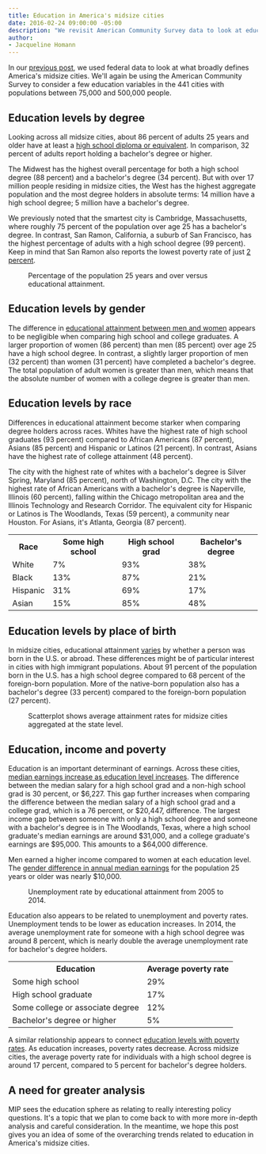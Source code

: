 ```yaml
---
title: Education in America's midsize cities
date: 2016-02-24 09:00:00 -05:00
description: "We revisit American Community Survey data to look at education in 441 midsize U.S. cities."
author:
- Jacqueline Homann
---
```


In our [previous post](http://metroideas.org/blog/get-to-know-americas-midsize-cities/), we used federal data to look at what broadly defines America's midsize cities. We'll again be using the American Community Survey to consider a few education variables in the 441 cities with populations between 75,000 and 500,000 people.

## Education levels by degree

Looking across all midsize cities, about 86 percent of adults 25 years and older have at least a [high school diploma or equivalent](http://factfinder.census.gov/faces/tableservices/jsf/pages/productview.xhtml?pid=ACS_14_1YR_S1501&prodType=table). In comparison, 32 percent of adults report holding a bachelor's degree or higher. 

The Midwest has the highest overall percentage for both a high school degree (88 percent) and a bachelor's degree (34 percent). But with over 17 million people residing in midsize cities, the West has the highest aggregate population and the most degree holders in absolute terms: 14 million have a high school degree; 5 million have a bachelor's degree.

We previously noted that the smartest city is Cambridge, Massachusetts, where roughly 75 percent of the population over age 25 has a bachelor's degree. In contrast, San Ramon, California, a suburb of San Francisco, has the highest percentage of adults with a high school degree (99 percent). Keep in mind that San Ramon also reports the lowest poverty rate of just [2 percent](http://factfinder.census.gov/faces/tableservices/jsf/pages/productview.xhtml?pid=ACS_14_1YR_S1701&prodType=table).

<figure>
  <div id="educational-attainment"></div>
  <figcaption>Percentage of the population 25 years and over versus educational attainment.</figcaption>
</figure>

## Education levels by gender

The difference in [educational attainment between men and women](http://factfinder.census.gov/faces/tableservices/jsf/pages/productview.xhtml?pid=ACS_14_1YR_B15002&prodType=table) appears to be negligible when comparing high school and college graduates. A larger proportion of women (86 percent) than men (85 percent) over age 25 have a high school degree. In contrast, a slightly larger proportion of men (32 percent) than women (31 percent) have completed a bachelor's degree. The total population of adult women is greater than men, which means that the absolute number of women with a college degree is greater than men.

## Education levels by race

Differences in educational attainment become starker when comparing degree holders across races. Whites have the highest rate of high school graduates (93 percent) compared to  African Americans (87 percent), Asians (85 percent) and Hispanic or Latinos (21 percent). In contrast, Asians have the highest rate of college attainment (48 percent).

The city with the highest rate of whites with a bachelor's degree is Silver Spring, Maryland (85 percent), north of Washington, D.C. The city with the highest rate of African Americans with a bachelor's degree is Naperville, Illinois (60 percent), falling within the Chicago metropolitan area and the Illinois Technology and Research Corridor. The equivalent city for Hispanic or Latinos is The Woodlands, Texas (59 percent), a community near Houston. For Asians, it's Atlanta, Georgia (87 percent).

<table>
  <tbody>
    <tr>
      <th>Race</th>
      <th>Some high school</th>
      <th>High school grad</th>
      <th>Bachelor's degree</th>
    </tr>
    <tr>
      <td>White</td>
      <td>7%</td>
      <td>93%</td>
      <td>38%</td>
    </tr>
    <tr>
      <td>Black</td>
      <td>13%</td>
      <td>87%</td>
      <td>21%</td>
    </tr>
    <tr>
      <td>Hispanic</td>
      <td>31%</td>
      <td>69%</td>
      <td>17%</td>
    </tr>
    <tr>
      <td>Asian</td>
      <td>15%</td>
      <td>85%</td>
      <td>48%</td>
    </tr>
  </tbody>
</table>

## Education levels by place of birth

In midsize cities, educational attainment [varies](http://factfinder.census.gov/faces/tableservices/jsf/pages/productview.xhtml?pid=ACS_14_5YR_B06009&prodType=table) by whether a person was born in the U.S. or abroad. These differences might be of particular interest in cities with high immigrant populations. About 91 percent of the population born in the U.S. has a high school degree compared to 68 percent of the foreign-born population. More of the native-born population also has a bachelor's degree (33 percent) compared to the foreign-born population (27 percent).

<figure>
  <div id="education-native-foreign"></div>
  <figcaption>Scatterplot shows average attainment rates for midsize cities aggregated at the state level.</figcaption>
</figure>

## Education, income and poverty

Education is an important determinant of earnings. Across these cities, [median earnings increase as education level increases](http://factfinder.census.gov/faces/tableservices/jsf/pages/productview.xhtml?pid=ACS_14_1YR_S1501&prodType=table). The difference between the median salary for a high school grad and a non-high school grad is 30 percent, or $6,227. This gap further increases when comparing the difference between the median salary of a high school grad and a college grad, which is a 76 percent, or $20,447, difference. The largest income gap between someone with only a high school degree and someone with a bachelor's degree is in The Woodlands, Texas, where a high school graduate's median earnings are around $31,000, and a college graduate's earnings are $95,000. This amounts to a $64,000 difference. 

Men earned a higher income compared to women at each education level. The [gender difference in annual median earnings](http://factfinder.census.gov/faces/tableservices/jsf/pages/productview.xhtml?pid=ACS_14_1YR_S2001&prodType=table) for the population 25 years or older was nearly $10,000.

<figure>
  <div id="unemployment-by-education"></div>
  <figcaption>Unemployment rate by educational attainment from 2005 to 2014.</figcaption>
</figure>

Education also appears to be related to unemployment and poverty rates. Unemployment tends to be lower as education increases. In 2014, the average unemployment rate for someone with a high school degree was around 8 percent, which is nearly double the average unemployment rate for bachelor's degree holders.

<table>
  <tbody>
    <tr>
        <th>Education</th>
        <th>Average poverty rate</th>
    </tr>
    <tr>
        <td>Some high school</td>
        <td>29%</td>
    </tr>
    <tr>
        <td>High school graduate</td>
        <td>17%</td>
    </tr>
    <tr>
        <td>Some college or associate degree</td>
        <td>12%</td>
    </tr>
    <tr>
        <td>Bachelor's degree or higher</td>
        <td>5%</td>
    </tr>
  </tbody>
</table>

A similar relationship appears to connect [education levels with poverty rates](http://factfinder.census.gov/faces/tableservices/jsf/pages/productview.xhtml?pid=ACS_14_1YR_S1701&prodType=table). As education increases, poverty rates decrease. Across midsize cities, the average poverty rate for individuals with a high school degree is around 17 percent, compared to 5 percent for bachelor's degree holders.

## A need for greater analysis

MIP sees the education sphere as relating to really interesting policy questions. It's a topic that we plan to come back to with more more in-depth analysis and careful consideration. In the meantime, we hope this post gives you an idea of some of the overarching trends related to education in America's midsize cities. 

<script src="https://cdnjs.cloudflare.com/ajax/libs/pym/0.4.5/pym.min.js"></script>
<script>
  new pym.Parent("educational-attainment", "http://graphics.metroideas.org/charts/linechart-education-attainment/", {});
  new pym.Parent("education-native-foreign", "http://graphics.metroideas.org/charts/scatterplot-education-by-birth/", {});
  new pym.Parent("unemployment-by-education", "http://graphics.metroideas.org/charts/linechart-unemployment-education/", {});
</script>